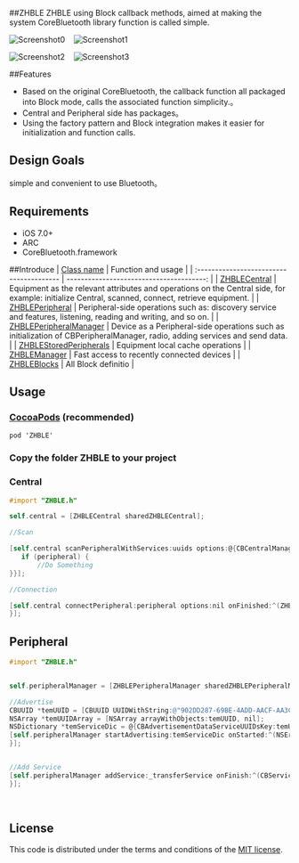 ##ZHBLE
ZHBLE using Block callback methods, aimed at making the system CoreBluetooth library function is called simple.

![Screenshot0][img0] &nbsp;&nbsp; ![Screenshot1][img1] &nbsp;&nbsp;

![Screenshot2][img2] &nbsp;&nbsp; ![Screenshot3][img3]

##Features
* Based on the original CoreBluetooth, the callback function all packaged into Block mode, calls the associated function simplicity.。
* Central and Peripheral side has packages。
* Using the factory pattern and Block integration makes it easier for initialization and function calls.


## Design Goals
simple and convenient to use Bluetooth。


## Requirements

* iOS 7.0+
* ARC
* CoreBluetooth.framework

##Introduce
| [Class name](https://github.com/zhuozhuo/ZHBLE/tree/master/Demo/ZHBLE/Classes/ZHBLE) |                       Function and usage |
| :--------------------------------------- | ---------------------------------------: |
| [ZHBLECentral](https://github.com/zhuozhuo/ZHBLE/blob/master/Demo/ZHBLE/Classes/ZHBLE/ZHBLECentral.h) | Equipment as the relevant attributes and operations on the Central side, for example: initialize Central, scanned, connect, retrieve equipment. |
| [ZHBLEPeripheral](https://github.com/zhuozhuo/ZHBLE/blob/master/Demo/ZHBLE/Classes/ZHBLE/ZHBLEPeripheral.h) | Peripheral-side operations such as: discovery service and features, listening, reading and writing, and so on. |
| [ZHBLEPeripheralManager](https://github.com/zhuozhuo/ZHBLE/blob/master/Demo/ZHBLE/Classes/ZHBLE/ZHBLEPeripheralManager.h) | Device as a Peripheral-side operations such as initialization of CBPeripheralManager, radio, adding services and send data. |
| [ZHBLEStoredPeripherals](https://github.com/zhuozhuo/ZHBLE/blob/master/Demo/ZHBLE/Classes/ZHBLE/ZHBLEStoredPeripherals.h) |         Equipment local cache operations |
| [ZHBLEManager](https://github.com/zhuozhuo/ZHBLE/blob/master/Demo/ZHBLE/Classes/ZHBLE/ZHBLEManager.h) | Fast access to recently connected devices |
| [ZHBLEBlocks](https://github.com/zhuozhuo/ZHBLE/blob/master/Demo/ZHBLE/Classes/ZHBLE/ZHBLEBlocks.h) |                      All Block definitio |

## Usage
### [CocoaPods](https://cocoapods.org/) (recommended)
`pod 'ZHBLE'`

### Copy the folder ZHBLE to your project

### Central
```objective-c
#import "ZHBLE.h"

self.central = [ZHBLECentral sharedZHBLECentral];

//Scan

[self.central scanPeripheralWithServices:uuids options:@{CBCentralManagerScanOptionAllowDuplicatesKey: @(YES)} onUpdated:^(ZHBLEPeripheral *peripheral,NSDictionary *data){
   if (peripheral) {
       //Do Something
}}];

//Connection

[self.central connectPeripheral:peripheral options:nil onFinished:^(ZHBLEPeripheral *peripheral, NSError *error){
}];
```

## Peripheral

```objective-c
#import "ZHBLE.h"


self.peripheralManager = [ZHBLEPeripheralManager sharedZHBLEPeripheralManager];

//Advertise
CBUUID *temUUID = [CBUUID UUIDWithString:@"902DD287-69BE-4ADD-AACF-AA3C24D83B66"];
NSArray *temUUIDArray = [NSArray arrayWithObjects:temUUID, nil];
NSDictionary *temServiceDic = @{CBAdvertisementDataServiceUUIDsKey:temUUIDArray};
[self.peripheralManager startAdvertising:temServiceDic onStarted:^(NSError *error){
}];


//Add Service
[self.peripheralManager addService:_transferService onFinish:^(CBService *service,NSError *error){
}];
            
            
```




## License

This code is distributed under the terms and conditions of the [MIT license](LICENSE).













[img0]:http://ac-unmt7l5d.clouddn.com/a5ad110235345af7.png
[img1]:http://ac-unmt7l5d.clouddn.com/2eba95e19897014b.png
[img2]:http://ac-unmt7l5d.clouddn.com/14f697de1198d56e.png
[img3]:http://ac-unmt7l5d.clouddn.com/0d058858c36c60c5.png
